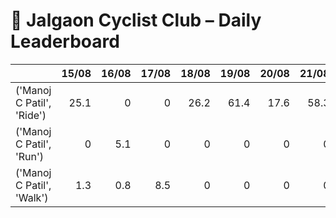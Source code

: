 # 🚴 Jalgaon Cyclist Club – Daily Leaderboard

|                           |   15/08 |   16/08 |   17/08 |   18/08 |   19/08 |   20/08 |   21/08 |   22/08 |   23/08 |   24/08 |   25/08 |   26/08 |   27/08 |   28/08 |   29/08 |   30/08 |   31/08 |   01/09 |   02/09 |   03/09 |   04/09 |   05/09 |   06/09 |   07/09 |   08/09 |   09/09 |   10/09 |   Total |   Streak |
|:--------------------------|--------:|--------:|--------:|--------:|--------:|--------:|--------:|--------:|--------:|--------:|--------:|--------:|--------:|--------:|--------:|--------:|--------:|--------:|--------:|--------:|--------:|--------:|--------:|--------:|--------:|--------:|--------:|--------:|---------:|
| ('Manoj C Patil', 'Ride') |    25.1 |     0   |     0   |    26.2 |    61.4 |    17.6 |    58.3 |    16.5 |    50.6 |    35.4 |    15.2 |       0 |    75.3 |       0 |       0 |    50.7 |    50.5 |       0 |    15.3 |       0 |    15.2 |    85.9 |       0 |       0 |    16.4 |       0 |       0 |   615.6 |        8 |
| ('Manoj C Patil', 'Run')  |     0   |     5.1 |     0   |     0   |     0   |     0   |     0   |     0   |     0   |     0   |     0   |       0 |     0   |       0 |       0 |     0   |     0   |       0 |     0   |       0 |     0   |     0   |       0 |       0 |     0   |       0 |       0 |     5.1 |        0 |
| ('Manoj C Patil', 'Walk') |     1.3 |     0.8 |     8.5 |     0   |     0   |     0   |     0   |     0   |     0   |     0   |     0   |       0 |     0   |       0 |       0 |     0   |     0   |       0 |     0   |       0 |     0   |     0   |       0 |       0 |     0   |       0 |       0 |    10.6 |        1 |